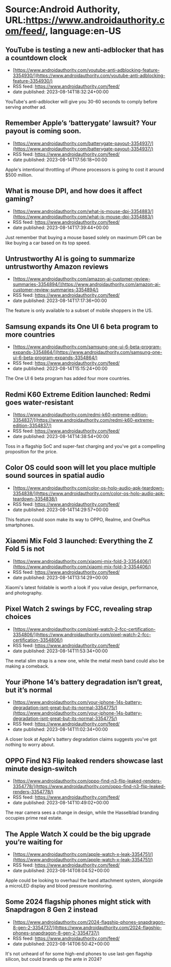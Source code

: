 # Source:Android Authority, URL:https://www.androidauthority.com/feed/, language:en-US

## YouTube is testing a new anti-adblocker that has a countdown clock
 - [https://www.androidauthority.com/youtube-anti-adblocking-feature-3354930/](https://www.androidauthority.com/youtube-anti-adblocking-feature-3354930/)
 - RSS feed: https://www.androidauthority.com/feed/
 - date published: 2023-08-14T18:32:24+00:00

YouTube's anti-adblocker will give you 30-60 seconds to comply before serving another ad.

## Remember Apple’s ‘batterygate’ lawsuit? Your payout is coming soon.
 - [https://www.androidauthority.com/batterygate-payout-3354937/](https://www.androidauthority.com/batterygate-payout-3354937/)
 - RSS feed: https://www.androidauthority.com/feed/
 - date published: 2023-08-14T17:56:18+00:00

Apple's intentional throttling of iPhone processors is going to cost it around $500 million.

## What is mouse DPI, and how does it affect gaming?
 - [https://www.androidauthority.com/what-is-mouse-dpi-3354883/](https://www.androidauthority.com/what-is-mouse-dpi-3354883/)
 - RSS feed: https://www.androidauthority.com/feed/
 - date published: 2023-08-14T17:39:44+00:00

Just remember that buying a mouse based solely on maximum DPI can be like buying a car based on its top speed.

## Untrustworthy AI is going to summarize untrustworthy Amazon reviews
 - [https://www.androidauthority.com/amazon-ai-customer-review-summaries-3354894/](https://www.androidauthority.com/amazon-ai-customer-review-summaries-3354894/)
 - RSS feed: https://www.androidauthority.com/feed/
 - date published: 2023-08-14T17:17:36+00:00

The feature is only available to a subset of mobile shoppers in the US.

## Samsung expands its One UI 6 beta program to more countries
 - [https://www.androidauthority.com/samsung-one-ui-6-beta-program-expands-3354864/](https://www.androidauthority.com/samsung-one-ui-6-beta-program-expands-3354864/)
 - RSS feed: https://www.androidauthority.com/feed/
 - date published: 2023-08-14T15:15:24+00:00

The One UI 6 beta program has added four more countries.

## Redmi K60 Extreme Edition launched: Redmi goes water-resistant
 - [https://www.androidauthority.com/redmi-k60-extreme-edition-3354837/](https://www.androidauthority.com/redmi-k60-extreme-edition-3354837/)
 - RSS feed: https://www.androidauthority.com/feed/
 - date published: 2023-08-14T14:38:54+00:00

Toss in a flagship SoC and super-fast charging and you've got a compelling proposition for the price.

## Color OS could soon will let you place multiple sound sources in spatial audio
 - [https://www.androidauthority.com/color-os-holo-audio-apk-teardown-3354838/](https://www.androidauthority.com/color-os-holo-audio-apk-teardown-3354838/)
 - RSS feed: https://www.androidauthority.com/feed/
 - date published: 2023-08-14T14:29:57+00:00

This feature could soon make its way to OPPO, Realme, and OnePlus smartphones.

## Xiaomi Mix Fold 3 launched: Everything the Z Fold 5 is not
 - [https://www.androidauthority.com/xiaomi-mix-fold-3-3354406/](https://www.androidauthority.com/xiaomi-mix-fold-3-3354406/)
 - RSS feed: https://www.androidauthority.com/feed/
 - date published: 2023-08-14T13:14:29+00:00

Xiaomi's latest foldable is worth a look if you value design, performance, and photography.

## Pixel Watch 2 swings by FCC, revealing strap choices
 - [https://www.androidauthority.com/pixel-watch-2-fcc-certification-3354806/](https://www.androidauthority.com/pixel-watch-2-fcc-certification-3354806/)
 - RSS feed: https://www.androidauthority.com/feed/
 - date published: 2023-08-14T11:53:34+00:00

The metal slim strap is a new one, while the metal mesh band could also be making a comeback.

## Your iPhone 14’s battery degradation isn’t great, but it’s normal
 - [https://www.androidauthority.com/your-iphone-14s-battery-degradation-isnt-great-but-its-normal-3354775/](https://www.androidauthority.com/your-iphone-14s-battery-degradation-isnt-great-but-its-normal-3354775/)
 - RSS feed: https://www.androidauthority.com/feed/
 - date published: 2023-08-14T11:02:34+00:00

A closer look at Apple's battery degradation claims suggests you've got nothing to worry about.

## OPPO Find N3 Flip leaked renders showcase last minute design-switch
 - [https://www.androidauthority.com/oppo-find-n3-flip-leaked-renders-3354778/](https://www.androidauthority.com/oppo-find-n3-flip-leaked-renders-3354778/)
 - RSS feed: https://www.androidauthority.com/feed/
 - date published: 2023-08-14T10:49:02+00:00

The rear camera sees a change in design, while the Hasselblad branding occupies prime real estate.

## The Apple Watch X could be the big upgrade you’re waiting for
 - [https://www.androidauthority.com/apple-watch-x-leak-3354751/](https://www.androidauthority.com/apple-watch-x-leak-3354751/)
 - RSS feed: https://www.androidauthority.com/feed/
 - date published: 2023-08-14T08:04:52+00:00

Apple could be looking to overhaul the band attachment system, alongside a microLED display and blood pressure monitoring.

## Some 2024 flagship phones might stick with Snapdragon 8 Gen 2 instead
 - [https://www.androidauthority.com/2024-flagship-phones-snapdragon-8-gen-2-3354737/](https://www.androidauthority.com/2024-flagship-phones-snapdragon-8-gen-2-3354737/)
 - RSS feed: https://www.androidauthority.com/feed/
 - date published: 2023-08-14T06:50:42+00:00

It's not unheard of for some high-end phones to use last-gen flagship silicon, but could brands up the ante in 2024?

